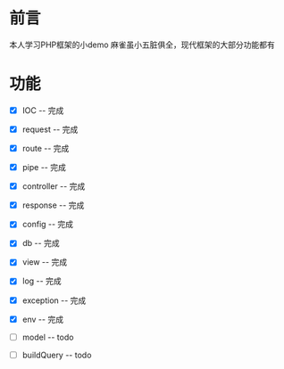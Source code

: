 # 前言
本人学习PHP框架的小demo
麻雀虽小五脏俱全，现代框架的大部分功能都有

# 功能
- [x] IOC -- 完成
- [x] request -- 完成
- [x] route -- 完成
- [x] pipe -- 完成
- [x] controller -- 完成
- [x] response -- 完成
- [x] config -- 完成
- [x] db -- 完成
- [x] view -- 完成
- [x] log -- 完成
- [x] exception -- 完成
- [x] env -- 完成
- [ ] model -- todo
- [ ] buildQuery -- todo






